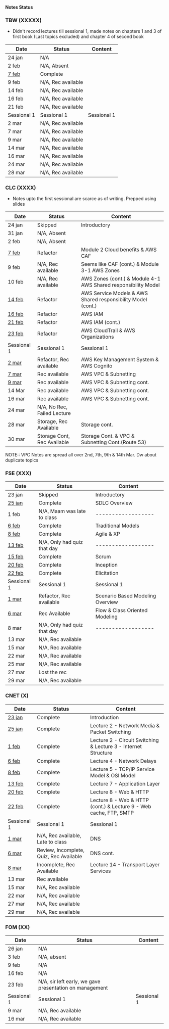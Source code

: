 #### Notes Status

### TBW (XXXXX)

- Didn't record lectures till sessional 1, made notes on chapters 1 and 3 of first book (Last topics excluded) and chapter 4 of second book

| Date                                                                                           | Status             | Content     |
| ---------------------------------------------------------------------------------------------- | ------------------ | ----------- |
| 24 jan                                                                                         | N/A                |             |
| 2 feb                                                                                          | N/A, Absent        |             |
| [7 feb](https://github.com/4W4I5/Semester-4-Notes/blob/main/TBW/TBW%207%20Feb%2C%20%202023.md) | Complete           |             |
| 9 feb                                                                                          | N/A, Rec available |             |
| 14 feb                                                                                         | N/A, Rec available |             |
| 16 feb                                                                                         | N/A, Rec available |             |
| 21 feb                                                                                         | N/A, Rec available |             |
| Sessional 1                                                                                    | Sessional 1        | Sessional 1 |
| 2 mar                                                                                          | N/A, Rec available |             |
| 7 mar                                                                                          | N/A, Rec available |             |
| 9 mar                                                                                          | N/A, Rec available |             |
| 14 mar                                                                                         | N/A, Rec available |             |
| 16 mar                                                                                         | N/A, Rec available |             |
| 24 mar                                                                                         | N/A, Rec available |             |
| 28 mar                                                                                         | N/A, Rec available                   |             |

### CLC (XXXX)

- Notes upto the first sessional are scarce as of writing. Prepped using slides

| Date                                                                                          | Status                      | Content                                                        |
| --------------------------------------------------------------------------------------------- | --------------------------- | -------------------------------------------------------------- |
| 24 jan                                                                                        | Skipped                     | Introductory                                                   |
| 31 jan                                                                                        | N/A, Absent                 |                                                                |
| 2 feb                                                                                         | N/A, Absent                 |                                                                |
| [7 feb](https://github.com/4W4I5/Semester-4-Notes/blob/main/CLC/CLC%207%20Feb%2C%202023.md)   | Refactor                    | Module 2 Cloud benefits & AWS CAF                              |
| 9 feb                                                                                         | N/A, Rec available          | Seems like CAF (cont.) & Module 3-1 AWS Zones                  |
| 10 feb                                                                                        | N/A, Rec available          | AWS Zones (cont.) & Module 4-1 AWS Shared responsibility Model |
| [14 feb](https://github.com/4W4I5/Semester-4-Notes/blob/main/CLC/CLC%2014%20Feb%2C%202023.md) | Refactor                    | AWS Service Models & AWS Shared responsibility Model (cont.)   |
| [16 feb](https://github.com/4W4I5/Semester-4-Notes/blob/main/CLC/CLC%2016%20Feb%2C%202023.md) | Refactor                    | AWS IAM                                                        |
| [21 feb](https://github.com/4W4I5/Semester-4-Notes/blob/main/CLC/CLC%2021%20Feb%2C%202023.md) | Refactor                    | AWS IAM (cont.)                                                |
| [23 feb](https://github.com/4W4I5/Semester-4-Notes/blob/main/CLC/CLC%2023%20Feb%2C%202023.md) | Refactor                    | AWS CloudTrail & AWS Organizations                             |
| Sessional 1                                                                                   | Sessional 1                 | Sessional 1                                                    |
| [2 mar](https://github.com/4W4I5/Semester-4-Notes/blob/main/CLC/CLC%202%20Mar%2C%202023.md)   | Refactor, Rec available     | AWS Key Management System & AWS Cognito                        |
| [7 mar](https://github.com/4W4I5/Semester-4-Notes/blob/main/CLC/CLC%207%20Mar%2C%202023.md)   | Rec available               | AWS VPC & Subnetting                                           |
| [9 mar](https://github.com/4W4I5/Semester-4-Notes/blob/main/CLC/CLC%209%20Mar%2C%202023.md)   | Rec available               | AWS VPC & Subnetting cont.                                     |
| 14 Mar                                                                                        | Rec available               | AWS VPC & Subnetting cont.                                     |
| 16 mar                                                                                        | Rec available               | AWS VPC & Subnetting cont.                                     |
| 24 mar                                                                                        | N/A, No Rec, Failed Lecture |                                                                |
| 28 mar                                                                                        | Storage, Rec Available      | Storage cont.                                                  |
| 30 mar                                                                                        | Storage Cont, Rec Available                            | Storage Cont. & VPC & Subnetting Cont.(Route 53)                                                                |
NOTE:: VPC Notes are spread all over 2nd, 7th, 9th & 14th Mar. Dw about duplicate topics

### FSE (XXX)

| Date                                                                                                                           | Status                      | Content                          |
| ------------------------------------------------------------------------------------------------------------------------------ | --------------------------- | -------------------------------- |
| 23 jan                                                                                                                         | Skipped                     | Introductory                     |
| [25 jan](https://github.com/4W4I5/Semester-4-Notes/blob/main/FSE/FSE%2025%20Jan%2C%202023%20(SDLC).md)                         | Complete                    | SDLC Overview                    |
| 1 feb                                                                                                                          | N/A, Maam was late to class | ------------------               |
| [6 feb](https://github.com/4W4I5/Semester-4-Notes/blob/main/FSE/FSE%206%20Feb%2C%202023%20(Traditional%20Models).md)           | Complete                    | Traditional Models               |
| [8 feb](https://github.com/4W4I5/Semester-4-Notes/blob/main/FSE/FSE%208%20Feb%2C%202023%20(Agile%20%26%20XP%20Programming).md) | Complete                    | Agile & XP                       |
| [13 feb](https://github.com/4W4I5/Semester-4-Notes/blob/main/FSE/FSE%2013%20Feb%2C%202023%20(Scrum).md)                        | N/A, Only had quiz that day | ------------------               |
| [15 feb](https://github.com/4W4I5/Semester-4-Notes/blob/main/FSE/FSE%2015%20Feb%2C%202023%20(Scrum).md)                        | Complete                    | Scrum                            |
| [20 feb](https://github.com/4W4I5/Semester-4-Notes/blob/main/FSE/FSE%2020%20Feb%2C%202023%20(Scrum).md)                        | Complete                    | Inception                        |
| [22 feb](https://github.com/4W4I5/Semester-4-Notes/blob/main/FSE/FSE%2022%20Feb%2C%202023%20(Scrum).md)                        | Complete                    | Elicitation                      |
| Sessional 1                                                                                                                    | Sessional 1                 | Sessional 1                      |
| [1 mar](https://github.com/4W4I5/Semester-4-Notes/blob/main/FSE/FSE%201%20Mar%2C%202023.md)                                    | Refactor, Rec available     | Scenario Based Modeling Overview |
| [6 mar](https://github.com/4W4I5/Semester-4-Notes/blob/main/FSE/FSE%206%20Mar%2C%202023.md)                                    | Rec Available               | Flow & Class Oriented Modeling   |
| 8 mar                                                                                                                          | N/A, Only had quiz that day | ------------------               |
| 13 mar                                                                                                                         | N/A, Rec available          |                                  |
| 15 mar                                                                                                                         | N/A, Rec available          |                                  |
| 22 mar                                                                                                                         | N/A, Rec available          |                                  |
| 25 mar                                                                                                                         | N/A, Rec available          |                                  |
| 27 mar                                                                                                                         | Lost the rec                |                                  |
| 29 mar                                                                                                                         | N/A, Rec available                            |                                  |

### CNET (X)

| Date                                                                                            | Status                                  | Content                                                           |
| ----------------------------------------------------------------------------------------------- | --------------------------------------- | ----------------------------------------------------------------- |
| [23 jan](https://github.com/4W4I5/Semester-4-Notes/blob/main/CNET/CNET%2023%20Jan%2C%202023.md) | Complete                                | Introduction                                                      |
| [25 jan](https://github.com/4W4I5/Semester-4-Notes/blob/main/CNET/CNET%2025%20Jan%2C%202023.md) | Complete                                | Lecture 2 - Network Media & Packet Switching                      |
| [1 feb](https://github.com/4W4I5/Semester-4-Notes/blob/main/CNET/CNET%201%20Feb%2C%202023.md)   | Complete                                | Lecture 2 - Circuit Switching & Lecture 3 - Internet Structure    |
| [6 feb](https://github.com/4W4I5/Semester-4-Notes/blob/main/CNET/CNET%206%20Feb%2C%202023.md)   | Complete                                | Lecture 4 - Network Delays                                        |
| [8 feb](https://github.com/4W4I5/Semester-4-Notes/blob/main/CNET/CNET%208%20Feb%2C%202023.md)   | Complete                                | Lecture 5 - TCP/IP Service Model & OSI Model                      |
| [13 feb](https://github.com/4W4I5/Semester-4-Notes/blob/main/CNET/CNET%2013%20Feb%2C%202023.md) | Complete                                | Lecture 7 - Application Layer                                     |
| [20 feb](https://github.com/4W4I5/Semester-4-Notes/blob/main/CNET/CNET%2020%20Feb%2C%202023.md) | Complete                                | Lecture 8 - Web & HTTP                                            |
| [22 feb](https://github.com/4W4I5/Semester-4-Notes/blob/main/CNET/CNET%2022%20Feb%2C%202023.md) | Complete                                | Lecture 8 - Web & HTTP (cont.) & Lecture 9 - Web cache, FTP, SMTP |
| Sessional 1                                                                                     | Sessional 1                             | Sessional 1                                                       |
| [1 mar](https://github.com/4W4I5/Semester-4-Notes/blob/main/CNET/CNET%201%20Mar%2C%202023.md)   | N/A, Rec available, Late to class       | DNS                                                               |
| [6 mar](https://github.com/4W4I5/Semester-4-Notes/blob/main/CNET/CNET%206%20Mar%2C%202023.md)   | Review, Incomplete, Quiz, Rec Available | DNS cont.                                                         |
| [8 mar](https://github.com/4W4I5/Semester-4-Notes/blob/main/CNET/CNET%208%20Mar%2C%202023.md)   | Incomplete, Rec Available               | Lecture 14 - Transport Layer Services                             |
| 13 mar                                                                                          | Rec available                           |                                                                   |
| 15 mar                                                                                          | N/A, Rec available                      |                                                                   |
| 22 mar                                                                                          | N/A, Rec available                      |                                                                   |
| 27 mar                                                                                          | N/A, Rec available                      |                                                                   |
| 29 mar                                                                                          | N/A, Rec available                                        |                                                                   |

### FOM (XX)

| Date        | Status                                                  | Content     |
| ----------- | ------------------------------------------------------- | ----------- |
| 26 jan      | N/A                                                     |             |
| 3 feb       | N/A, absent                                             |             |
| 9 feb       | N/A                                                     |             |
| 16 feb      | N/A                                                     |             |
| 23 feb      | N/A, sir left early, we gave presentation on management |             |
| Sessional 1 | Sessional 1                                             | Sessional 1 |
| 9 mar       | N/A, Rec available                                      |             |
| 16 mar      | N/A, Rec available                                      |             |
